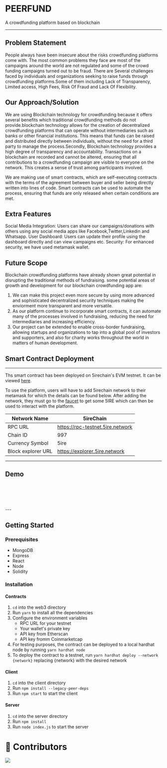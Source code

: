 # PEERFUND

A crowdfunding platform based on blockchain

---

## Problem Statement

People always have been insecure about the risks crowdfunding platforms come with. The most common problems they face are most of the campaigns around the world are not regulated and some of the crowd funding campaigns turned out to be fraud. There are Several challenges faced by individuals and organizations seeking to raise funds through crowdfunding platforms.Some of them including Lack of Transparency, Limited access, High Fees, Risk Of Fraud and Lack Of Flexibility.

## Our Approach/Solution

We are using Blockchain technology for crowdfunding because it offers several benefits which traditional crowdfunding methods do not provide.blockchain technology allows for the creation of decentralized crowdfunding platforms that can operate without intermediaries such as banks or other financial institutions. This means that funds can be raised and distributed directly between individuals, without the need for a third party to manage the process.Secondly, Blockchain technology provides a high degree of transparency and accountability. Transactions on a blockchain are recorded and cannot be altered, ensuring that all contributions to a crowdfunding campaign are visible to everyone on the network. This creates a sense of trust among participants involved.

We are making use of smart contracts, which are self-executing contracts with the terms of the agreement between buyer and seller being directly written into lines of code. Smart contracts can be used to automate the process, ensuring that funds are only released when certain conditions are met.

## Extra Features

Social Media Integration: Users can share our campaigns/donations with others using any social media apps like Facebook,Twitter,Linkedin and Whatsapp.
User Dashboard: Users can update their profile using the dashboard directly and can view campaigns etc.
Security: For enhanced security, we have used metamask wallet.

## Future Scope

Blockchain crowdfunding platforms have already shown great potential in disrupting the traditional methods of fundraising.
some potential areas of growth and development for our blockchain crowdfunding app are:

1. We can make this project even more secure by using more advanced and sophisticated decentralized security techniques making the enviorment more transparent and more versatile.
2. As our platform continue to incorporate smart contracts, it can automate many of the processes involved in fundraising, reducing the need for intermediaries and increasing efficiency.
3. Our project can be extended to enable cross-border fundraising, allowing startups and organizations to tap into a global pool of investors and supporters, and also for charity works throughout the world in matters of human development.

## Smart Contract Deployment

---

Ths smart contract has been deployed on 5irechain's EVM testnet. It can be viewed [here](https://explorer.5ire.network/address/0x1f4387dd4bc2f6E0cd673E9e6C8f1Ee1d72D3b64).

To use the platform, users will have to add 5irechain network to their metamask for which the details can be found below. After adding the network, they must go to the [faucet](https://explorer.5ire.network/faucet) to get some 5IRE which can then be used to interact with the platform.

| Network Name       | 5ireChain                          |
| ------------------ | ---------------------------------- |
| RPC URL            | <https://rpc-testnet.5ire.network> |
| Chain ID           | 997                                |
| Currency Symbol    | 5ire                               |
| Block explorer URL | <https://explorer.5ire.network>    |

---

## Demo

<h1 align="center">
  <img src="./assets/landing2.png" alt="" style="border-radius: 20px;"/>
  <img src="./assets/add donation2.png" alt="" style="border-radius: 20px;"/>
  <img src="./assets/metamask2.png" alt="" style="border-radius: 20px;"/>
  <img src="./assets/sample donations2.png" alt="" style="border-radius: 20px;"/>
  <img src="./assets/userdetails.png" alt="" style="border-radius: 20px;"/>
  <img src="./assets/campaigns.png" alt="" style="border-radius: 20px;"/>
  <img src="./assets/register.png" alt="" style="border-radius: 20px;"/>
  <img src="./assets/relief22.png" alt="" style="border-radius: 20px;"/>
  <img src="./assets/share2.png" alt="" style="border-radius: 20px;"/>
</h1>
---

## Getting Started

### Prerequisites

- MongoDB
- Express
- React
- Node
- Solidity

### Installation

#### Contracts

1. `cd` into the web3 directory
2. Run `yarn` to install all the dependencies
3. Configure the environment variables
   - RPC URL for your testnet
   - Your wallet's private key
   - API key from Etherscan
   - API key fromm Coinmarketcap
4. For testing purposes, the contract can be deployed to a local hardhat node by running `yarn hardhat node`
5. To deploy the contract to a testnet, run `yarn hardhat deploy --network {network}` replacing {network} with the desired network

#### Client

1. `cd` into the client directory
2. Run `npm install --legacy-peer-deps`
3. Run `npm start` to start the client

#### Server

1. `cd` into the server directory
2. Run `npm install`
3. Run `node index.js` to start the server

# 🤝 Contributors

<a href="https://github.com/AgrPaavan/PeerFund/graphs/contributors">
  <img src="https://contrib.rocks/image?repo=agrpaavan/peerfund" />
</a>
